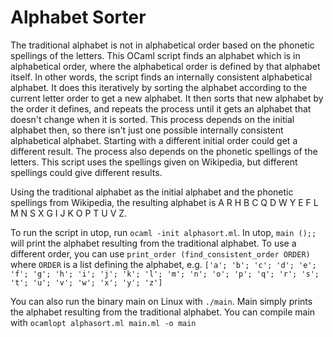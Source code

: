 # Alphabet Sorter
The traditional alphabet is not in alphabetical order based on the phonetic spellings of the letters. 
This OCaml script finds an alphabet which is in alphabetical order, where the alphabetical order is defined by that alphabet itself. 
In other words, the script finds an internally consistent alphabetical alphabet. 
It does this iteratively by sorting the alphabet according to the current letter order to get a new alphabet.
It then sorts that new alphabet by the order it defines, and repeats the process until it gets an alphabet that doesn't change when it is sorted.
This process depends on the initial alphabet then, so there isn't just one possible internally consistent alphabetical alphabet. Starting with a different initial order could get a different result.
The process also depends on the phonetic spellings of the letters. This script uses the spellings given on Wikipedia, but different spellings could give different results.

Using the traditional alphabet as the initial alphabet and the phonetic spellings from Wikipedia, the resulting alphabet is A R H B C Q D W Y E F L M N S X G I J K O P T U V Z.

To run the script in utop, run `ocaml -init alphasort.ml`.
In utop, `main ();;` will print the alphabet resulting from the traditional alphabet.
To use a different order, you can use `print_order (find_consistent_order ORDER)` where `ORDER` is a list defining the alphabet, e.g. `['a'; 'b'; 'c'; 'd'; 'e'; 'f'; 'g'; 'h'; 'i'; 'j'; 'k'; 'l'; 'm'; 'n'; 'o'; 'p'; 'q'; 'r'; 's'; 't'; 'u'; 'v'; 'w'; 'x'; 'y'; 'z']`

You can also run the binary main on Linux with `./main`. Main simply prints the alphabet resulting from the traditional alphabet.
You can compile main with `ocamlopt alphasort.ml main.ml -o main`
